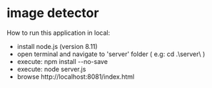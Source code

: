 ﻿# image detector
How to run this application in local:
- install node.js (version 8.11)
- open terminal and navigate to 'server' folder ( e.g: cd .\server\ )
- execute: npm install --no-save
- execute: node server.js
- browse http://localhost:8081/index.html